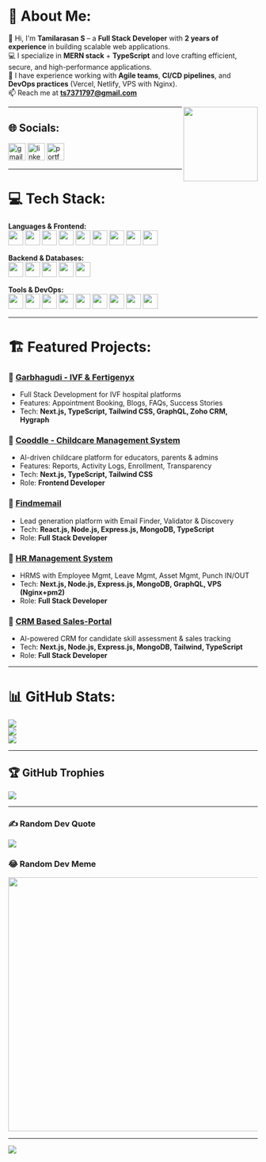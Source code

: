 # 💫 About Me:
👋 Hi, I'm **Tamilarasan S** – a **Full Stack Developer** with **2 years of experience** in building scalable web applications.  
💻 I specialize in **MERN stack** + **TypeScript** and love crafting efficient, secure, and high-performance applications.  
🚀 I have experience working with **Agile teams**, **CI/CD pipelines**, and **DevOps practices** (Vercel, Netlify, VPS with Nginx).  
📫 Reach me at **ts7371797@gmail.com**

<img align="right" height="150" src="https://64.media.tumblr.com/3d4d824f109c46f280047f2a94135c27/tumblr_nlptn4t5Ug1relaado1_400.gif" />

---

## 🌐 Socials:
<div align="left">
  <a href="mailto:ts7371797@gmail.com"><img src="https://img.shields.io/static/v1?message=Gmail&logo=gmail&label=&color=D14836&logoColor=white&labelColor=&style=for-the-badge" height="35" alt="gmail"/></a>
  <a href="https://www.linkedin.com/in/tamilarasan-s"><img src="https://img.shields.io/static/v1?message=LinkedIn&logo=linkedin&label=&color=0077B5&logoColor=white&labelColor=&style=for-the-badge" height="35" alt="linkedin"/></a>
  <a href="#"><img src="https://tamilmerndeveloper.vercel.app/" height="35" alt="portfolio"/></a>
</div>

---

# 💻 Tech Stack:

<div align="left">
  
**Languages & Frontend:**  
<img src="https://cdn.jsdelivr.net/gh/devicons/devicon/icons/html5/html5-original.svg" height="30"/> 
<img src="https://cdn.jsdelivr.net/gh/devicons/devicon/icons/css3/css3-original.svg" height="30"/> 
<img src="https://cdn.jsdelivr.net/gh/devicons/devicon/icons/javascript/javascript-original.svg" height="30"/> 
<img src="https://cdn.jsdelivr.net/gh/devicons/devicon/icons/typescript/typescript-original.svg" height="30"/> 
<img src="https://cdn.jsdelivr.net/gh/devicons/devicon/icons/react/react-original.svg" height="30"/> 
<img src="https://cdn.jsdelivr.net/gh/devicons/devicon/icons/nextjs/nextjs-original.svg" height="30"/> 
<img src="https://cdn.jsdelivr.net/gh/devicons/devicon/icons/redux/redux-original.svg" height="30"/> 
<img src="https://cdn.jsdelivr.net/gh/devicons/devicon/icons/tailwindcss/tailwindcss-original.svg" height="30"/> 
<img src="https://cdn.jsdelivr.net/gh/devicons/devicon/icons/materialui/materialui-original.svg" height="30"/> 

**Backend & Databases:**  
<img src="https://cdn.jsdelivr.net/gh/devicons/devicon/icons/nodejs/nodejs-original.svg" height="30"/> 
<img src="https://cdn.jsdelivr.net/gh/devicons/devicon/icons/express/express-original.svg" height="30"/> 
<img src="https://cdn.jsdelivr.net/gh/devicons/devicon/icons/mongodb/mongodb-original.svg" height="30"/> 
<img src="https://cdn.jsdelivr.net/gh/devicons/devicon/icons/graphql/graphql-plain.svg" height="30"/> 
<img src="https://cdn.jsdelivr.net/gh/devicons/devicon/icons/mongoose/mongoose-original.svg" height="30"/> 

**Tools & DevOps:**  
<img src="https://cdn.jsdelivr.net/gh/devicons/devicon/icons/git/git-original.svg" height="30"/> 
<img src="https://cdn.jsdelivr.net/gh/devicons/devicon/icons/github/github-original.svg" height="30"/> 
<img src="https://cdn.jsdelivr.net/gh/devicons/devicon/icons/gitlab/gitlab-original.svg" height="30"/> 
<img src="https://cdn.jsdelivr.net/gh/devicons/devicon/icons/docker/docker-original.svg" height="30"/> 
<img src="https://cdn.jsdelivr.net/gh/devicons/devicon/icons/nginx/nginx-original.svg" height="30"/> 
<img src="https://cdn.jsdelivr.net/gh/devicons/devicon/icons/postman/postman-original.svg" height="30"/> 
<img src="https://cdn.jsdelivr.net/gh/devicons/devicon/icons/figma/figma-original.svg" height="30"/> 
<img src="https://cdn.jsdelivr.net/gh/devicons/devicon/icons/jira/jira-original.svg" height="30"/> 
<img src="https://cdn.jsdelivr.net/gh/devicons/devicon/icons/vscode/vscode-original.svg" height="30"/> 

</div>

---

# 🏗️ Featured Projects:

### 🔹 [Garbhagudi - IVF & Fertigenyx](https://www.fertigenyx.com/)
- Full Stack Development for IVF hospital platforms  
- Features: Appointment Booking, Blogs, FAQs, Success Stories  
- Tech: **Next.js, TypeScript, Tailwind CSS, GraphQL, Zoho CRM, Hygraph**

### 🔹 [Cooddle - Childcare Management System](https://cooddle.com/)
- AI-driven childcare platform for educators, parents & admins  
- Features: Reports, Activity Logs, Enrollment, Transparency  
- Tech: **Next.js, TypeScript, Tailwind CSS**  
- Role: **Frontend Developer**

### 🔹 [Findmemail](#)
- Lead generation platform with Email Finder, Validator & Discovery  
- Tech: **React.js, Node.js, Express.js, MongoDB, TypeScript**  
- Role: **Full Stack Developer**

### 🔹 [HR Management System](https://www.whrms.com/)
- HRMS with Employee Mgmt, Leave Mgmt, Asset Mgmt, Punch IN/OUT  
- Tech: **Next.js, Node.js, Express.js, MongoDB, GraphQL, VPS (Nginx+pm2)**  
- Role: **Full Stack Developer**

### 🔹 [CRM Based Sales-Portal](https://www.mystaffingcrm.com/)
- AI-powered CRM for candidate skill assessment & sales tracking  
- Tech: **Next.js, Node.js, Express.js, MongoDB, Tailwind, TypeScript**  
- Role: **Full Stack Developer**

---

# 📊 GitHub Stats:
![](https://github-readme-stats.vercel.app/api?username=Heisenberg&theme=radical&hide_border=false&include_all_commits=true&count_private=true)<br/>
![](https://github-readme-streak-stats.herokuapp.com/?user=Heisenberg&theme=radical&hide_border=false)<br/>
![](https://github-readme-stats.vercel.app/api/top-langs/?username=Heisenberg&theme=radical&hide_border=false&layout=compact)

---

## 🏆 GitHub Trophies
![](https://github-profile-trophy.vercel.app/?username=Heisenberg&theme=radical&no-frame=false&no-bg=false&margin-w=4)

---

### ✍️ Random Dev Quote
![](https://quotes-github-readme.vercel.app/api?type=vertical&theme=dark)

### 😂 Random Dev Meme
<img src="https://random-memer.herokuapp.com/" width="512px"/>

---

[![](https://visitcount.itsvg.in/api?id=Heisenberg&label=Profile%20Views&pretty=true)](https://visitcount.itsvg.in)
